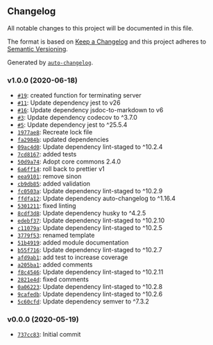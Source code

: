 ## Changelog

All notable changes to this project will be documented in this file.

The format is based on [Keep a Changelog](http://keepachangelog.com/en/1.0.0/)
and this project adheres to [Semantic Versioning](http://semver.org/spec/v2.0.0.html).

Generated by [`auto-changelog`](https://github.com/CookPete/auto-changelog).

### v1.0.0 (2020-06-18)

- [`#19`](https://github.com/lifion/serv-term/pull/19): created function for terminating server
- [`#11`](https://github.com/lifion/serv-term/pull/11): Update dependency jest to v26
- [`#16`](https://github.com/lifion/serv-term/pull/16): Update dependency jsdoc-to-markdown to v6
- [`#3`](https://github.com/lifion/serv-term/pull/3): Update dependency codecov to ^3.7.0
- [`#5`](https://github.com/lifion/serv-term/pull/5): Update dependency jest to ^25.5.4
- [`1977ae8`](https://github.com/lifion/serv-term/commit/1977ae82ccaa2966c90a679e69895eb04bf39ce4): Recreate lock file
- [`fa2984b`](https://github.com/lifion/serv-term/commit/fa2984bbff5b0cffdab538d629b9dcf54580c0c3): updated dependencies
- [`09ac4d0`](https://github.com/lifion/serv-term/commit/09ac4d04e46944b50a60165963497b6756daca31): Update dependency lint-staged to ^10.2.4
- [`7cd8167`](https://github.com/lifion/serv-term/commit/7cd8167ac0fc9242a72e5eff1c587eca2a9257ca): added tests
- [`50d9a74`](https://github.com/lifion/serv-term/commit/50d9a745e970d9f65950e6f6900b733dc16a09d1): Adopt core commons 2.4.0
- [`6a6ff14`](https://github.com/lifion/serv-term/commit/6a6ff14f0ae0fe6dc58e158cb8d2b21b3df58044): roll back to prettier v1
- [`eea9101`](https://github.com/lifion/serv-term/commit/eea9101478c2b53eb08a01c2dc8c239337744d9e): remove sinon
- [`cb9db85`](https://github.com/lifion/serv-term/commit/cb9db85d630586b9d7d85e6207661e8d866ed7f0): added validation
- [`fc0503a`](https://github.com/lifion/serv-term/commit/fc0503a4b171683d1ba89ce2a344730fc59a394d): Update dependency lint-staged to ^10.2.9
- [`ffdfa12`](https://github.com/lifion/serv-term/commit/ffdfa123294d22773864c074d34eab22ab55d851): Update dependency auto-changelog to ^1.16.4
- [`5301211`](https://github.com/lifion/serv-term/commit/5301211db3e283c8d9e69e988a1e9788e0db6bcf): fixed linting
- [`8cdf3d8`](https://github.com/lifion/serv-term/commit/8cdf3d8592041010d33392a757ddd665b6837ea9): Update dependency husky to ^4.2.5
- [`edebf37`](https://github.com/lifion/serv-term/commit/edebf37688a4dcddc37a74448a0c215b846e7d67): Update dependency lint-staged to ^10.2.10
- [`c11079a`](https://github.com/lifion/serv-term/commit/c11079ac7a4783234d5fa8c3683f0b236db5ede3): Update dependency lint-staged to ^10.2.5
- [`3779f53`](https://github.com/lifion/serv-term/commit/3779f53f0b267a18a2f35a01a664b5b285ac9259): renamed template
- [`51b4919`](https://github.com/lifion/serv-term/commit/51b4919502868fc08b10ab84b748357950d7ac34): added module documentation
- [`b55f716`](https://github.com/lifion/serv-term/commit/b55f7168fede1bea513995d0bb74319ecfc4873a): Update dependency lint-staged to ^10.2.7
- [`afd9ab1`](https://github.com/lifion/serv-term/commit/afd9ab1d1b3d4acb47d7baa2c4287b7a067fea7e): add test to increase coverage
- [`a205ba1`](https://github.com/lifion/serv-term/commit/a205ba1cdab3207b5258e522d7f58f8bcbee84d7): added comments
- [`f8c4546`](https://github.com/lifion/serv-term/commit/f8c4546f8512762b3f6af103d4e6a17d2bf78763): Update dependency lint-staged to ^10.2.11
- [`2821e4d`](https://github.com/lifion/serv-term/commit/2821e4d1c50282b91cc127586d4350c778620a02): fixed comments
- [`0a06223`](https://github.com/lifion/serv-term/commit/0a06223a05655a10fff31fb9600ecceb2388964f): Update dependency lint-staged to ^10.2.8
- [`9cafedb`](https://github.com/lifion/serv-term/commit/9cafedb78486aef5fbdfe11e13fe42b0e2e1bd5e): Update dependency lint-staged to ^10.2.6
- [`5c60cfd`](https://github.com/lifion/serv-term/commit/5c60cfd0e9db39850d4742131a7b85b02f594f70): Update dependency semver to ^7.3.2

### v0.0.0 (2020-05-19)

- [`737cc83`](https://github.com/lifion/serv-term/commit/737cc832ee78e83d0e7ff62e9229b38fa8179947): Initial commit
